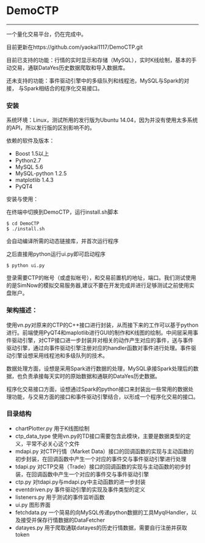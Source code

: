 # DemoCTP
-----------------------
一个量化交易平台，仍在完成中。

目前更新在https://github.com/yaokai1117/DemoCTP.git

目前已支持的功能：行情的实时显示和存储（MySQL），实时K线绘制，基本的手动交易，通联DataYes历史数据爬取和导入数据库。

还未支持的功能：事件驱动引擎中的多级队列和线程池，MySQL与Spark的对接， 与Spark相结合的程序化交易接口。

### 安装

系统环境：Linux，测试所用的发行版为Ubuntu 14.04，因为并没有使用太多系统的API，所以发行版的区别影响不的。

依赖的软件及版本：
 
* Boost 1.5以上   
* Python2.7   
* MySQL 5.6
* MySQL-python 1.2.5
* matplotlib 1.4.3
* PyQT4 

安装与使用：
    
在终端中切换到DemoCTP，运行install.sh脚本
    
    $ cd DemoCTP
    $ ./install.sh
    
会自动编译所需的动态链接库，并首次运行程序
    
之后直接用python运行ui.py即可启动程序
    
    $ python ui.py
登录需要CTP的帐号（或虚拟帐号），和交易前置机的地址，端口。我们测试使用的是SimNow的模拟交易服务器,建议不要在开发完成并进行足够测试之前使用实盘账户。
                

### 架构描述：
    
使用vn.py对原来的CTP的C++接口进行封装，从而接下来的工作可以基于python进行。前端使用PyQT4和maplotlib进行GUI的制作和K线图的绘制。中间层采用事件驱动引擎，对CTP接口进一步封装并对相关的动作产生对应的事件，送与事件驱动引擎，通过向事件驱动引擎注册对应的handler函数对事件进行处理。事件驱动引擎设想采用线程池和多级队列的技术。 

数据处理方面，设想是采用Spark进行数据的处理，MySQL承接Spark处理后的数据，也负责承接每天实时的原始数据和通联的DataYes历史数据。

程序化交易接口方面，设想通过Spark的python接口来封装出一些常用的数据处理功能，与交易方面的接口和事件驱动引擎结合，以形成一个程序化交易的接口。

### 目录结构

* chartPlotter.py       用于K线图绘制
* ctp_data_type         使用vn.py的TD接口需要包含此模块，主要是数据类型的定义，平常不必关心这个文件
* mdapi.py              对CTP行情（Market Data）接口的回调函数的实现与主动函数的初步封装，在回调函数中产生一个对应的事件交与事件驱动引擎进行处理
* tdapi.py              对CTP交易（Trade）接口的回调函数的实现与主动函数的初步封装，在回调函数中产生一个对应的事件交与事件驱动引擎
* ctp.py                对tdapi.py与mdapi.py中主动函数的进一步封装
* eventdriven.py        事件驱动引擎的实现及事件类型的定义
* listeners.py          用于测试的事件监听函数
* ui.py                 图形界面
* fetchdata.py          一个简易的向MySQL传递python数据的工具MyqlHandler，以及接受并保存行情数据的DataFetcher
* datayes.py            用于爬取通联datayes的历史行情数据，需要自行注册并获取token

